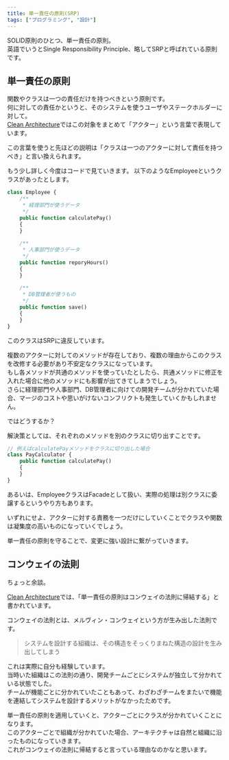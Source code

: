```yaml
---
title: 単一責任の原則(SRP)
tags: ["プログラミング", "設計"]
---
```


SOLID原則のひとつ、単一責任の原則。  
英語でいうとSingle Responsibility Principle、略してSRPと呼ばれている原則です。

## 単一責任の原則

関数やクラスは一つの責任だけを持つべきという原則です。  
何に対しての責任かというと、そのシステムを使うユーザやステークホルダーに対して。  
<a href="https://www.amazon.co.jp/dp/B07FSBHS2V/ref=dp-kindle-redirect?_encoding=UTF8&btkr=1" target="_blank">Clean Architecture</a>ではこの対象をまとめて「アクター」という言葉で表現しています。

この言葉を使うと先ほどの説明は「クラスは一つのアクターに対して責任を持つべき」と言い換えられます。

もう少し詳しく今度はコードで見ていきます。
以下のようなEmployeeというクラスがあったとします。

```php
class Employee {
    /**
     * 経理部門が使うデータ
     */
    public function calculatePay()
    {
    }
  
    /**
     * 人事部門が使うデータ
     */
    public function reporyHours()
    {
    }
  
    /**
     * DB管理者が使うもの
     */
    public function save()
    {
    }
}
```

このクラスはSRPに違反しています。

複数のアクターに対してのメソッドが存在しており、複数の理由からこのクラスを改修する必要があり不安定なクラスになっています。    
もし各メソッドが共通のメソッドを使っていたとしたら、共通メソッドに修正を入れた場合に他のメソッドにも影響が出てきてしまうでしょう。    
さらに経理部門や人事部門、DB管理者に向けての開発チームが分かれていた場合、マージのコストや思いがけないコンフリクトも発生していくかもしれません。  

ではどうするか？

解決策としては、それぞれのメソッドを別のクラスに切り出すことです。

```php
// 例えばcalculatePayメソッドをクラスに切り出した場合
class PayCalculator {
    public function calculatePay()
    {
    }
}
```

あるいは、EmployeeクラスはFacadeとして扱い、実際の処理は別クラスに委譲するというやり方もあります。

いずれにせよ、アクターに対する責務を一つだけにしていくことでクラスや関数は凝集度の高いものになっていくでしょう。

単一責任の原則を守ることで、変更に強い設計に繋がっていきます。

## コンウェイの法則

ちょっと余談。

<a href="https://www.amazon.co.jp/dp/B07FSBHS2V/ref=dp-kindle-redirect?_encoding=UTF8&btkr=1" target="_blank">Clean Architecture</a>では、「単一責任の原則はコンウェイの法則に帰結する」と書かれています。

コンウェイの法則とは、メルヴィン・コンウェイという方が生み出した法則です。

> システムを設計する組織は、その構造をそっくりまねた構造の設計を生み出してしまう

これは実際に自分も経験しています。  
当時いた組織はこの法則の通り、開発チームごとにシステムが独立して分かれている状態でした。  
チームが機能ごとに分かれていたこともあって、わざわざチームをまたいで機能を連結してシステムを設計するメリットがなかったためです。

単一責任の原則を適用していくと、アクターごとにクラスが分かれていくことになります。  
このアクターごとで組織が分かれていた場合、アーキテクチャは自然と組織に沿ったものになっていきます。  
これがコンウェイの法則に帰結すると言っている理由なのかなと思います。
